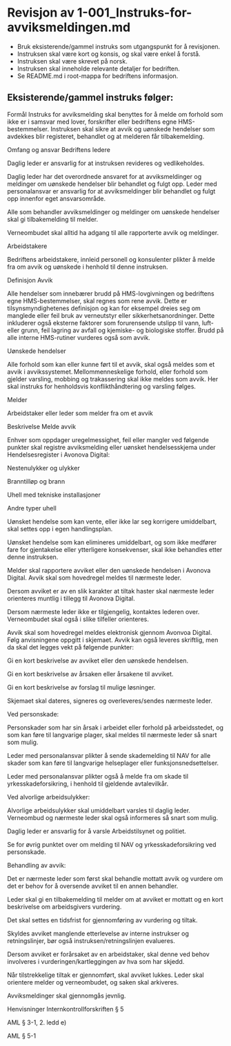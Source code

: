 # Revisjon av 1-001_Instruks-for-avviksmeldingen.md

- Bruk eksisterende/gammel instruks som utgangspunkt for å revisjonen.
- Instruksen skal være kort og konsis, og skal være enkel å forstå.
- Instruksen skal være skrevet på norsk.
- Instruksen skal inneholde relevante detaljer for bedriften.
- Se README.md i root-mappa for bedriftens informasjon.

## Eksisterende/gammel instruks følger:

Formål
Instruks for avviksmelding skal benyttes for å melde om forhold som ikke er i samsvar med lover, forskrifter eller bedriftens egne HMS-bestemmelser. Instruksen skal sikre at avvik og uønskede hendelser som avdekkes blir registeret, behandlet og at melderen får tilbakemelding. 



Omfang og ansvar
Bedriftens ledere 

Daglig leder er ansvarlig for at instruksen revideres og vedlikeholdes. 

Daglig leder har det overordnede ansvaret for at avviksmeldinger og meldinger om uønskede hendelser blir behandlet og fulgt opp. Leder med personalansvar er ansvarlig for at avviksmeldinger blir behandlet og fulgt opp innenfor eget ansvarsområde. 

Alle som behandler avviksmeldinger og meldinger om uønskede hendelser skal gi tilbakemelding til melder. 

Verneombudet skal alltid ha adgang til alle rapporterte avvik og meldinger. 



Arbeidstakere 

Bedriftens arbeidstakere, innleid personell og konsulenter plikter å melde fra om avvik og uønskede i henhold til denne instruksen. 



Definisjon
Avvik 

Alle hendelser som innebærer brudd på HMS-lovgivningen og bedriftens egne HMS-bestemmelser, skal regnes som rene avvik. Dette er tilsynsmyndighetenes definisjon og kan for eksempel dreies seg om manglede eller feil bruk av verneutstyr eller sikkerhetsanordninger. Dette inkluderer også eksterne faktorer som forurensende utslipp til vann, luft- eller grunn, feil lagring av avfall og kjemiske- og biologiske stoffer. Brudd på alle interne HMS-rutiner vurderes også som avvik.



Uønskede hendelser 

Alle forhold som kan eller kunne ført til et avvik, skal også meldes som et avvik i avvikssystemet. Mellommenneskelige forhold, eller forhold som gjelder varsling, mobbing og trakassering skal ikke meldes som avvik. Her skal instruks for henholdsvis konflikthåndtering og varsling følges. 



Melder

Arbeidstaker eller leder som melder fra om et avvik 



Beskrivelse
Melde avvik 

Enhver som oppdager uregelmessighet, feil eller mangler ved følgende punkter skal registre avviksmelding eller uønsket hendelsesskjema under Hendelsesregister i Avonova Digital: 

Nestenulykker og ulykker 

Branntilløp og brann 

Uhell med tekniske installasjoner 

Andre typer uhell 

Uønsket hendelse som kan vente, eller ikke lar seg korrigere umiddelbart, skal settes opp i egen handlingsplan. 

Uønsket hendelse som kan elimineres umiddelbart, og som ikke medfører fare for gjentakelse eller ytterligere konsekvenser, skal ikke behandles etter denne instruksen. 

Melder skal rapportere avviket eller den uønskede hendelsen i Avonova Digital. Avvik skal som hovedregel meldes til nærmeste leder.  

Dersom avviket er av en slik karakter at tiltak haster skal nærmeste leder orienteres muntlig i tillegg til Avonova Digital. 

Dersom nærmeste leder ikke er tilgjengelig, kontaktes lederen over. Verneombudet skal også i slike tilfeller orienteres. 

Avvik skal som hovedregel meldes elektronisk gjennom Avonvoa Digital. Følg anvisningene oppgitt i skjemaet. Avvik kan også leveres skriftlig, men da skal det legges vekt på følgende punkter: 

Gi en kort beskrivelse av avviket eller den uønskede hendelsen. 

Gi en kort beskrivelse av årsaken eller årsakene til avviket.  

Gi en kort beskrivelse av forslag til mulige løsninger. 

Skjemaet skal dateres, signeres og overleveres/sendes nærmeste leder.  



Ved personskade: 

Personskader som har sin årsak i arbeidet eller forhold på arbeidsstedet, og som kan føre til langvarige plager, skal meldes til nærmeste leder så snart som mulig. 

Leder med personalansvar plikter å sende skademelding til NAV for alle skader som kan føre til langvarige helseplager eller funksjonsnedsettelser. 

Leder med personalansvar plikter også å melde fra om skade til yrkesskadeforsikring, i henhold til gjeldende avtalevilkår. 



Ved alvorlige arbeidsulykker: 

Alvorlige arbeidsulykker skal umiddelbart varsles til daglig leder. Verneombud og nærmeste leder skal også informeres så snart som mulig. 

Daglig leder er ansvarlig for å varsle Arbeidstilsynet og politiet. 

Se for øvrig punktet over om melding til NAV og yrkesskadeforsikring ved personskade. 



Behandling av avvik:

Det er nærmeste leder som først skal behandle mottatt avvik og vurdere om det er behov for å oversende avviket til en annen behandler. 

Leder skal gi en tilbakemelding til melder om at avviket er mottatt og en kort beskrivelse om arbeidsgivers vurdering. 

Det skal settes en tidsfrist for gjennomføring av vurdering og tiltak. 

Skyldes avviket manglende etterlevelse av interne instrukser og retningslinjer, bør også instruksen/retningslinjen evalueres. 

Dersom avviket er forårsaket av en arbeidstaker, skal denne ved behov involveres i vurderingen/kartleggingen av hva som har skjedd.  

Når tilstrekkelige tiltak er gjennomført, skal avviket lukkes. Leder skal orientere melder og verneombudet, og saken skal arkiveres. 

Avviksmeldinger skal gjennomgås jevnlig. 



Henvisninger
Internkontrollforskriften § 5 

AML § 3-1, 2. ledd e) 

AML § 5-1 



